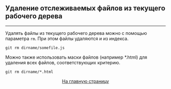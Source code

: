 ## Удаление отслеживаемых файлов из текущего рабочего дерева
---

Удалять файлы из текущего рабочего дерева можно с помощью параметра `rm`. При этом файлы удаляются и из индекса.

```bash-
git rm dirname/somefile.js
```

Можно также использовать маски файлов (например *.html) для удаления всех файлов, соответствующих критерию.

```bash-
git rm dirname/*.html
```
[<center>На главную страницу</center>](../readme.md)